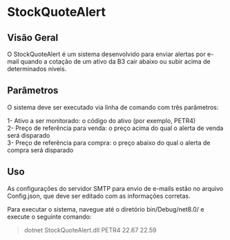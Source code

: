# StockQuoteAlert

## Visão Geral
O StockQuoteAlert é um sistema desenvolvido para enviar alertas por e-mail quando a cotação de um ativo da B3 cair abaixo ou subir acima de determinados níveis.

## Parâmetros

O sistema deve ser executado via linha de comando com três parâmetros:

1- Ativo a ser monitorado: o código do ativo (por exemplo, PETR4) <br/>
2- Preço de referência para venda: o preço acima do qual o alerta de venda será disparado <br/>
3- Preço de referência para compra: o preço abaixo do qual o alerta de compra será disparado <br/>

## Uso
As configurações do servidor SMTP para envio de e-mails estão no arquivo Config.json, que deve ser editado com as informações corretas.

Para executar o sistema, navegue até o diretório bin/Debug/net8.0/ e execute o seguinte comando: 
> dotnet StockQuoteAlert.dll PETR4 22.67 22.59

